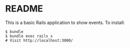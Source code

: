 # README

This is a basic Rails application to show events. To install:

```shell
$ bundle
$ bundle exec rails s
# Visit http://localhost:3000/
```
